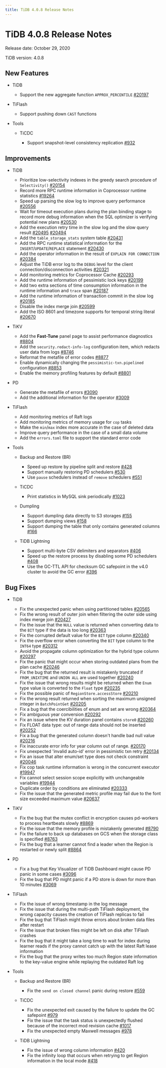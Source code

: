 ```yaml
---
title: TiDB 4.0.8 Release Notes
---
```


# TiDB 4.0.8 Release Notes

Release date: October 29, 2020

TiDB version: 4.0.8

## New Features

+ TiDB

    - Support the new aggregate function `APPROX_PERCENTILE` [#20197](https://github.com/pingcap/tidb/pull/20197)

+ TiFlash

    - Support pushing down `CAST` functions

+ Tools

    + TiCDC

        - Support snapshot-level consistency replication [#932](https://github.com/pingcap/ticdc/pull/932)

## Improvements

+ TiDB

    - Prioritize low-selectivity indexes in the greedy search procedure of `Selectivity()` [#20154](https://github.com/pingcap/tidb/pull/20154)
    - Record more RPC runtime information in Coprocessor runtime statistics [#19264](https://github.com/pingcap/tidb/pull/19264)
    - Speed up parsing the slow log to improve query performance [#20556](https://github.com/pingcap/tidb/pull/20556)
    - Wait for timeout execution plans during the plan binding stage to record more debug information when the SQL optimizer is verifying potential new plans [#20530](https://github.com/pingcap/tidb/pull/20530)
    - Add the execution retry time in the slow log and the slow query result [#20495](https://github.com/pingcap/tidb/pull/20495) [#20494](https://github.com/pingcap/tidb/pull/20494)
    - Add the `table_storage_stats` system table [#20431](https://github.com/pingcap/tidb/pull/20431)
    - Add the RPC runtime statistical information for the `INSERT`/`UPDATE`/`REPLACE` statement [#20430](https://github.com/pingcap/tidb/pull/20430)
    - Add the operator information in the result of `EXPLAIN FOR CONNECTION` [#20384](https://github.com/pingcap/tidb/pull/20384)
    - Adjust the TiDB error log to the `DEBUG` level for the client connection/disconnection activities [#20321](https://github.com/pingcap/tidb/pull/20321)
    - Add monitoring metrics for Coprocessor Cache [#20293](https://github.com/pingcap/tidb/pull/20293)
    - Add the runtime information of pessimistic lock keys [#20199](https://github.com/pingcap/tidb/pull/20199)
    - Add two extra sections of time consumption information in the runtime information and `trace` span [#20187](https://github.com/pingcap/tidb/pull/20187)
    - Add the runtime information of transaction commit in the slow log [#20185](https://github.com/pingcap/tidb/pull/20185)
    - Disable the index merge join [#20599](https://github.com/pingcap/tidb/pull/20599)
    - Add the ISO 8601 and timezone supports for temporal string literal [#20670](https://github.com/pingcap/tidb/pull/20670)

+ TiKV

    - Add the **Fast-Tune** panel page to assist performance diagnostics [#8804](https://github.com/tikv/tikv/pull/8804)
    - Add the `security.redact-info-log` configuration item, which redacts user data from logs [#8746](https://github.com/tikv/tikv/pull/8746)
    - Reformat the metafile of error codes [#8877](https://github.com/tikv/tikv/pull/8877)
    - Enable dynamically changing the `pessimistic-txn.pipelined` configuration [#8853](https://github.com/tikv/tikv/pull/8853)
    - Enable the memory profiling features by default [#8801](https://github.com/tikv/tikv/pull/8801)

+ PD

    - Generate the metafile of errors [#3090](https://github.com/pingcap/pd/pull/3090)
    - Add the additional information for the operator [#3009](https://github.com/pingcap/pd/pull/3009)

+ TiFlash

    - Add monitoring metrics of Raft logs
    - Add monitoring metrics of memory usage for `cop` tasks
    - Make the `min`/`max` index more accurate in the case of deleted data
    - Improve query performance in the case of a small data volume
    - Add the `errors.toml` file to support the standard error code

+ Tools

    + Backup and Restore (BR)

        - Speed up restore by pipeline split and restore [#428](https://github.com/pingcap/br/pull/428)
        - Support manually restoring PD schedulers [#530](https://github.com/pingcap/br/pull/530)
        - Use `pause` schedulers instead of `remove` schedulers [#551](https://github.com/pingcap/br/pull/551)

    + TiCDC

        - Print statistics in MySQL sink periodically [#1023](https://github.com/pingcap/ticdc/pull/1023)

    + Dumpling

        - Support dumpling data directly to S3 storages [#155](https://github.com/pingcap/dumpling/pull/155)
        - Support dumping views [#158](https://github.com/pingcap/dumpling/pull/158)
        - Support dumping the table that only contains generated columns [#166](https://github.com/pingcap/dumpling/pull/166)

    + TiDB Lightning

        - Support multi-byte CSV delimiters and separators [#406](https://github.com/pingcap/tidb-lightning/pull/406)
        - Speed up the restore process by disabling some PD schedulers [#408](https://github.com/pingcap/tidb-lightning/pull/408)
        - Use the GC-TTL API for checksum GC safepoint in the v4.0 cluster to avoid the GC error [#396](https://github.com/pingcap/tidb-lightning/pull/396)

## Bug Fixes

+ TiDB

    - Fix the unexpected panic when using partitioned tables [#20565](https://github.com/pingcap/tidb/pull/20565)
    - Fix the wrong result of outer join when filtering the outer side using index merge join [#20427](https://github.com/pingcap/tidb/pull/20427)
    - Fix the issue that the `NULL` value is returned when converting data to the `BIT` type if the data is too long [#20363](https://github.com/pingcap/tidb/pull/20363)
    - Fix the corrupted default value for the `BIT` type column [#20340](https://github.com/pingcap/tidb/pull/20340)
    - Fix the overflow error when converting the `BIT` type column to the `INT64` type [#20312](https://github.com/pingcap/tidb/pull/20312)
    - Avoid the propagate column optimization for the hybrid type column [#20297](https://github.com/pingcap/tidb/pull/20297)
    - Fix the panic that might occur when storing outdated plans from the plan cache [#20246](https://github.com/pingcap/tidb/pull/20246)
    - Fix the bug that the returned result is mistakenly truncated if `FROM_UNIXTIME` and `UNION ALL` are used together [#20240](https://github.com/pingcap/tidb/pull/20240)
    - Fix the issue that wrong results might be returned when the `Enum` type value is converted to the `Float` type [#20235](https://github.com/pingcap/tidb/pull/20235)
    - Fix the possible panic of `RegionStore.accessStore` [#20210](https://github.com/pingcap/tidb/pull/20210)
    - Fix the wrong result returned when sorting the maximum unsigned integer in `BatchPointGet` [#20205](https://github.com/pingcap/tidb/pull/20205)
    - Fix a bug that the coercibilities of enum and set are wrong [#20364](https://github.com/pingcap/tidb/pull/20364)
    - Fix ambiguous year conversion [#20292](https://github.com/pingcap/tidb/pull/20292)
    - Fix an issue where the KV duration panel contains `store0` [#20260](https://github.com/pingcap/tidb/pull/20260)
    - Fix FLOAT data type: out of range data should not be inserted [#20252](https://github.com/pingcap/tidb/pull/20252)
    - Fix a bug that the generated column doesn't handle bad null value [#20216](https://github.com/pingcap/tidb/pull/20216)
    - Fix inaccurate error info for year column out of range. [#20170](https://github.com/pingcap/tidb/pull/20170)
    - Fix unexpected 'invalid auto-id' error in pessimistic txn retry [#20134](https://github.com/pingcap/tidb/pull/20134)
    - Fix an issue that alter enum/set type does not check constraint [#20046](https://github.com/pingcap/tidb/pull/20046)
    - Fix cop task runtime information is wrong in the concurrent executor [#19947](https://github.com/pingcap/tidb/pull/19947)
    - Fix cannot select session scope explicitly with unchangeable variables [#19944](https://github.com/pingcap/tidb/pull/19944)
    - Duplicate order by conditions are eliminated [#20333](https://github.com/pingcap/tidb/pull/20333)
    - Fix the issue that the generated metric profile may fail due to the font size exceeded maximum value [#20637](https://github.com/pingcap/tidb/pull/20637)

+ TiKV

    - Fix the bug that the mutex conflict in encryption causes pd-workers to process heartbeats slowly [#8869](https://github.com/tikv/tikv/pull/8869)
    - Fix the issue that the memory profile is mistakenly generated [#8790](https://github.com/tikv/tikv/pull/8790)
    - Fix the failure to back up databases on GCS when the storage class is specified [#8763](https://github.com/tikv/tikv/pull/8763)
    - Fix the bug that a learner cannot find a leader when the Region is restarted or newly split [#8864](https://github.com/tikv/tikv/pull/8864)

+ PD

    - Fix a bug that Key Visualizer of TiDB Dashboard might cause PD panic in some cases [#3096](https://github.com/pingcap/pd/pull/3096)
    - Fix the bug that PD might panic if a PD store is down for more than 10 minutes [#3069](https://github.com/pingcap/pd/pull/3069)

+ TiFlash

    - Fix the issue of wrong timestamp in the log message
    - Fix the issue that during the multi-path TiFlash deployment, the wrong capacity causes the creation of TiFlash replicas to fail
    - Fix the bug that TiFlash might throw errors about broken data files after restart
    - Fix the issue that broken files might be left on disk after TiFlash crashes
    - Fix the bug that it might take a long time to wait for index during learner reads if the proxy cannot catch up with the latest Raft lease information
    - Fix the bug that the proxy writes too much Region state information to the key-value engine while replaying the outdated Raft log

+ Tools

    + Backup and Restore (BR)

        - Fix the `send on closed channel` panic during restore [#559](https://github.com/pingcap/br/pull/559)

    + TiCDC

        - Fix the unexpected exit caused by the failure to update the GC safepoint [#979](https://github.com/pingcap/ticdc/pull/979)
        - Fix the issue that the task status is unexpectedly flushed because of the incorrect mod revision cache [#1017](https://github.com/pingcap/ticdc/pull/1017)
        - Fix the unexpected empty Maxwell messages [#978](https://github.com/pingcap/ticdc/pull/978)

    + TiDB Lightning

        - Fix the issue of wrong column information [#420](https://github.com/pingcap/tidb-lightning/pull/420)
        - Fix the infinity loop that occurs when retrying to get Region information in the local mode [#418](https://github.com/pingcap/tidb-lightning/pull/418)
